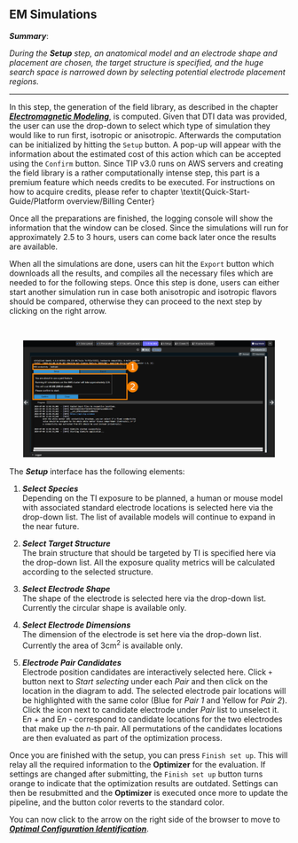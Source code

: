 ## EM Simulations

**_Summary_**:

_During the **Setup** step, an anatomical model and an electrode shape and placement are chosen, the target structure is specified, and the huge search space is narrowed down by selecting potential electrode placement regions._

----

In this step, the generation of the field library, as described in the chapter [**_Electromagnetic Modeling_**](/docs/background/electromagnetic_modeling.md), is computed. Given that DTI data was provided, the user can use the drop-down to select which type of simulation they would like to run first, isotropic or anisotropic. Afterwards the computation can be initialized by hitting the ```Setup``` button. A pop-up will appear with the information about the estimated cost of this action which can be accepted using the ```Confirm``` button. Since TIP v3.0 runs on AWS servers and creating the field library is a rather computationally intense step, this part is a premium feature which needs credits to be executed. For instructions on how to acquire credits, please refer to chapter \textit{Quick-Start-Guide/Platform overview/Billing Center}

Once all the preparations are finished, the logging console will show the information that the window can be closed. Since the simulations will run for approximately 2.5 to 3 hours, users can come back later once the results are available.

When all the simulations are done, users can hit the ```Export``` button which downloads all the results, and compiles all the necessary files which are needed to for the following steps. Once this step is done, users can either start another simulation run in case both anisotropic and isotropic flavors should be compared, otherwise they can proceed to the next step by clicking on the right arrow.

<br>
<p align="center">
  <img width="90%" src="../../assets/quickguide/simulator.png">
</p>

The **_Setup_** interface has the following elements:

1. **_Select Species_** <br/>
   Depending on the TI exposure to be planned, a human or mouse model with associated standard electrode locations is selected here via the drop-down list. The list of available models will continue to expand in the near future.

2. **_Select Target Structure_** <br/>
   The brain structure that should be targeted by TI is specified here via the drop-down list. All the exposure quality metrics will be calculated according to the selected structure. 

3. **_Select Electrode Shape_** <br/>
   The shape of the electrode is selected here via the drop-down list. Currently the circular shape is available only.
   
4. **_Select Electrode Dimensions_** <br/>
   The dimension of the electrode is set here via the drop-down list. Currently the area of 3cm<sup>2</sup> is available only.
   
5. **_Electrode Pair Candidates_** <br/>
   Electrode position candidates are interactively selected here. Click ```+``` button next to _Start selecting_ under each _Pair_ and then click on the location in the diagram to add. The selected electrode pair locations will be highlighted with the same color (Blue for _Pair 1_ and Yellow for _Pair 2_). Click the icon next to candidate electrode under _Pair_ list to unselect it. E*n* + and E*n* - correspond to candidate locations for the two electrodes that make up the *n*-th pair. All permutations of the candidates locations are then evaluated as part of the optimization process.


Once you are finished with the setup, you can press ```Finish set up```. This will relay all the required information to the **Optimizer** for the evaluation. If settings are changed after submitting, the ```Finish set up``` button turns orange to indicate that the optimization results are outdated. Settings can then be resubmitted and the **Optimizer** is executed once more to update the pipeline, and the button color reverts to the standard color.

You can now click to the arrow on the right side of the browser to move to [**_Optimal Configuration Identification_**](/docs/services/post_processing.md).

